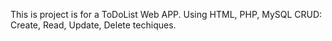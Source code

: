 This is project is for a ToDoList Web APP.
Using HTML, PHP, MySQL
CRUD: Create, Read, Update, Delete techiques.
